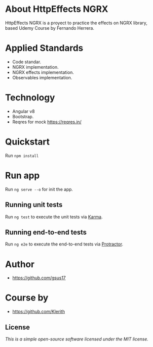# About HttpEffects NGRX
HttpEffects NGRX is a proyect to practice the effects on NGRX library, based Udemy Course by Fernando Herrera.

# Applied Standards
* Code standar.
* NGRX implementation.
* NGRX effects implementation.
* Observables implementation.

# Technology
* Angular v8
* Bootstrap.
* Reqres for mock https://reqres.in/

# Quickstart
Run `npm install` 

# Run app
Run `ng serve --o`  for init the app.

## Running unit tests

Run `ng test` to execute the unit tests via [Karma](https://karma-runner.github.io).

## Running end-to-end tests

Run `ng e2e` to execute the end-to-end tests via [Protractor](http://www.protractortest.org/).

# Author
* https://github.com/gsus17

# Course by 
* https://github.com/Klerith

## License
*This is a simple open-source software licensed under the MIT license.*
